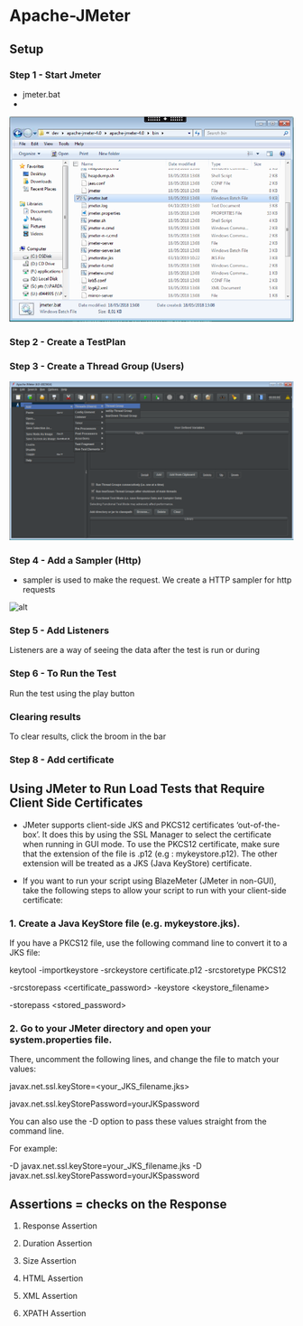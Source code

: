 # Apache-JMeter

## Setup

### Step 1 - Start Jmeter

- jmeter.bat
- 
![alt](images/jmeterbat.png)

### Step 2 - Create a TestPlan

### Step 3 - Create a Thread Group (Users)

![alt](images/threadgroup.png)

### Step 4 - Add a Sampler (Http)

- sampler is used to make the request. We create a HTTP sampler for http requests

![alt](images/samplet.png)

### Step 5 - Add Listeners

Listeners are a way of seeing the data after the test is run or during


### Step 6 - To Run the Test

Run the test using the play button

### Clearing results

To clear results, click the broom in the bar

### Step 8 - Add certificate


## Using JMeter to Run Load Tests that Require Client Side Certificates

- JMeter supports client-side JKS and PKCS12 certificates ‘out-of-the-box’. It does this by using the SSL Manager to select the certificate when running in GUI mode. To use the PKCS12 certificate, make sure that the extension of the file is .p12 (e.g : mykeystore.p12). The other extension will be treated as a JKS (Java KeyStore) certificate.

- If you want to run your script using BlazeMeter (JMeter in non-GUI), take the following steps to allow your script to run with your client-side certificate:

### 1. Create a Java KeyStore file (e.g. mykeystore.jks).

If you have a PKCS12 file, use the following command line to convert it to a JKS file:

keytool -importkeystore -srckeystore certificate.p12 -srcstoretype PKCS12

-srcstorepass <certificate_password> -keystore <keystore_filename>

-storepass <stored_password>

### 2. Go to your JMeter directory and open your system.properties file.

There, uncomment the following lines, and change the file to match your values:

javax.net.ssl.keyStore=<your_JKS_filename.jks>

javax.net.ssl.keyStorePassword=yourJKSpassword

You can also use the -D option to pass these values straight from the command line.

For example:

-D javax.net.ssl.keyStore=your_JKS_filename.jks -D javax.net.ssl.keyStorePassword=yourJKSpassword

## Assertions =  checks on the Response

1. Response Assertion

2. Duration Assertion

3. Size Assertion

4. HTML Assertion

5. XML Assertion

6. XPATH Assertion

